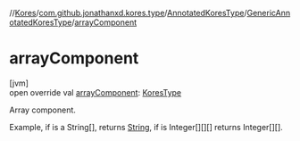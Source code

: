 //[Kores](../../../../index.md)/[com.github.jonathanxd.kores.type](../../index.md)/[AnnotatedKoresType](../index.md)/[GenericAnnotatedKoresType](index.md)/[arrayComponent](array-component.md)

# arrayComponent

[jvm]\
open override val [arrayComponent](array-component.md): [KoresType](../../-kores-type/index.md)

Array component.

Example, if is a String[], returns [String](https://kotlinlang.org/api/latest/jvm/stdlib/kotlin/-string/index.html), if is Integer[][][] returns Integer[][].
